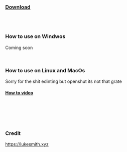 ### [Download](https://github.com/HkopMD/Website-Bandwidth-test/archive/main.zip)

<br>
<br>


### How to use on Windwos

Coming soon

<br>

### How to use on Linux and MacOs

Sorry for the shit edinting but openshut its not that grate 

#### [How to video](https://hkopmd.github.io/Website-Bandwidth-test/How-to-no-Linux-and-MacOs.mp4)


<br>
<br>
<br>
<br>

### Credit 

https://lukesmith.xyz
